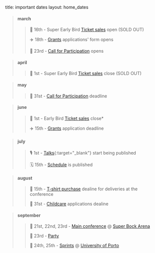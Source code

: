 title: important dates
layout: home_dates

> #### march
>
> > 🎫 16th - Super Early Bird [Ticket sales](/tickets/) open (SOLD OUT)
> >
> > ✈️ 18th - [Grants](/information/grants/) applications' form opens
> >
> > 🎤 23rd - [Call for Participation](/talks/cfp/) opens

<span></span>

> #### april
>
> > 🎫 1st - Super Early Bird [Ticket sales](/tickets/) close (SOLD OUT)

<span></span>

> #### may
>
> > 🎤 31st - [Call for Participation](/talks/cfp/) deadline


<span></span>

> #### june
>
> > 🎫 1st - Early Bird [Ticket sales](/tickets/) close*
> >
> > ✈️ 15th - [Grants](/information/grants/) application deadline

<span></span>

> #### july
>
> > 🎙 1st - [Talks](https://twitter.com/djangoconeurope){:target="_blank"} start being published
> >
> > 🗓 15th - [Schedule](/talks/schedule/) is published

<span></span>

> #### august
>
> > 👕 15th - [T-shirt purchase](/information/tshirts/) dealine for deliveries at the conference
> >
> > 👶 31st - [Childcare](/information/hospitality/#childcare) applications dealine

<span></span>

> #### september
>
> > 🎪 21st, 22nd, 23rd - [Main conference](/talks/schedule/) @ [Super Bock Arena](/information/venue/)
> >
> > 🎉 23rd - [Party](/information/party/)
> >
> > 🎪 24th, 25th - [Sprints](/information/sprints/) @ [University of Porto](/information/venue/)

